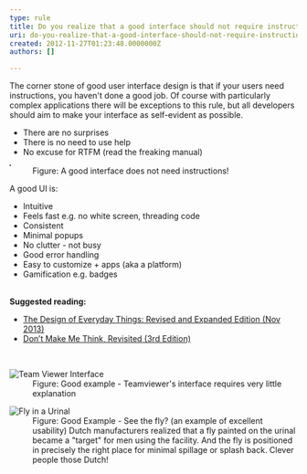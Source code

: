 ```yaml
---
type: rule
title: Do you realize that a good interface should not require instructions?
uri: do-you-realize-that-a-good-interface-should-not-require-instructions
created: 2012-11-27T01:23:48.0000000Z
authors: []

---
```




<span class='intro'> <p>The corner stone of good user interface design is that if your users need instructions, you haven't done a good job. Of course with particularly complex applications there will be exceptions to this rule, but all developers should aim to make your interface as self-evident as possible.<br></p> </span>

<ul><li>There are no surprises</li><li>There is no need to use help</li><li>No excuse for RTFM (read the freaking manual)</li></ul><dl class="image"><dt>
      <img border="1" src="http&#58;//www.ssw.com.au/ssw/Standards/Rules/Images/SelfEvident.gif" alt="" />
   </dt><dd>Figure&#58; A good interface does not need instructions!</dd></dl><div>A good UI is&#58;</div><ul><li>Intuitive</li><li>Feels fast e.g. no white screen, threading code</li><li>Consistent</li><li>Minimal popups</li><li>No clutter - not busy </li><li>Good error handling</li><li>Easy to customize + apps (aka a platform)</li><li>Gamification e.g. badges</li></ul><div><strong><br></strong></div><div>
   <strong>Suggested reading&#58;</strong><br>
   <ul><li><a href="https&#58;//www.amazon.com/Design-Everyday-Things-Revised-Expanded/dp/0465050654" target="_blank">The Design of Everyday Things&#58; Revised and Expanded Edition (Nov 2013)</a></li><li><a href="https&#58;//www.amazon.com/Dont-Make-Think-Revisited-Usability/dp/0321965515" target="_blank">Don’t Make Me Think, Revisited (3rd Edition)</a></li></ul></div><div>
   <br>
</div><dl class="goodImage"><dt>
      <img alt="Team Viewer Interface" src="http&#58;//www.ssw.com.au/ssw/Standards/Rules/Images/GoodUITeamViewer.png" />
   </dt><dd>Figure&#58; Good example - Teamviewer's interface requires very little explanation</dd></dl><dl class="goodImage"><dt>
      <img alt="Fly in a Urinal" src="http&#58;//www.ssw.com.au/ssw/Standards/Rules/Images/FlyInUrinal.jpg" />
   </dt><dd>Figure&#58; Good Example - See the fly? (an example of excellent usability) Dutch manufacturers realized that a fly painted on the urinal became a &quot;target&quot; for men using the facility. And the fly is positioned in precisely the right place for minimal spillage or splash back. Clever people those Dutch!</dd></dl>


